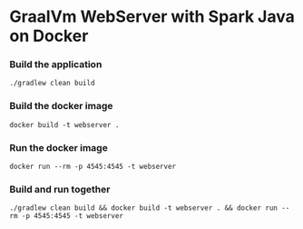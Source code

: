 # GraalVm WebServer with Spark Java on Docker 

### Build the application
```
./gradlew clean build
```

### Build the docker image
```
docker build -t webserver .
```

### Run the docker image
```
docker run --rm -p 4545:4545 -t webserver
```

### Build and run together
```
./gradlew clean build && docker build -t webserver . && docker run --rm -p 4545:4545 -t webserver
```